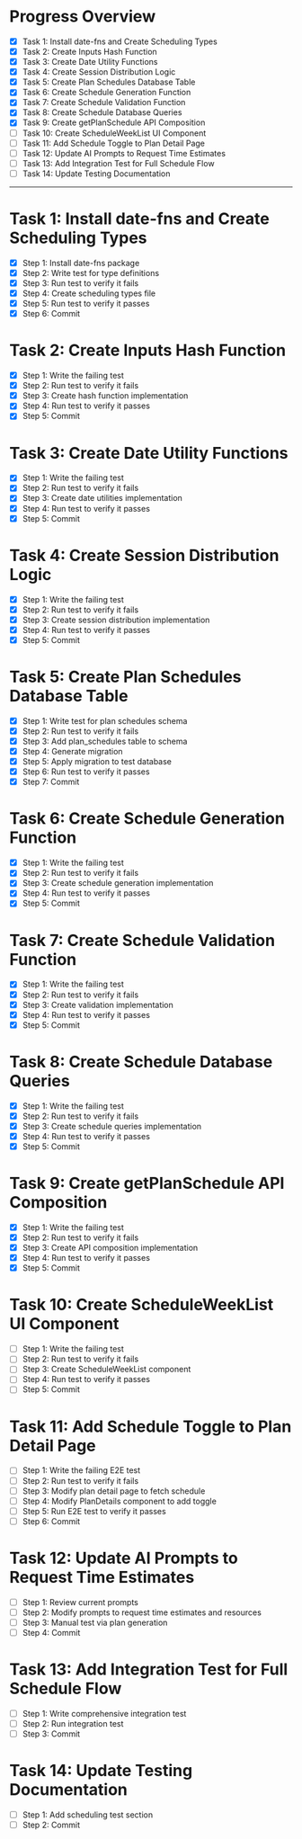 # Progress Overview

- [x] Task 1: Install date-fns and Create Scheduling Types
- [x] Task 2: Create Inputs Hash Function
- [x] Task 3: Create Date Utility Functions
- [x] Task 4: Create Session Distribution Logic
- [x] Task 5: Create Plan Schedules Database Table
- [x] Task 6: Create Schedule Generation Function
- [x] Task 7: Create Schedule Validation Function
- [x] Task 8: Create Schedule Database Queries
- [x] Task 9: Create getPlanSchedule API Composition
- [ ] Task 10: Create ScheduleWeekList UI Component
- [ ] Task 11: Add Schedule Toggle to Plan Detail Page
- [ ] Task 12: Update AI Prompts to Request Time Estimates
- [ ] Task 13: Add Integration Test for Full Schedule Flow
- [ ] Task 14: Update Testing Documentation

---

# Task 1: Install date-fns and Create Scheduling Types

- [x] Step 1: Install date-fns package
- [x] Step 2: Write test for type definitions
- [x] Step 3: Run test to verify it fails
- [x] Step 4: Create scheduling types file
- [x] Step 5: Run test to verify it passes
- [x] Step 6: Commit

# Task 2: Create Inputs Hash Function

- [x] Step 1: Write the failing test
- [x] Step 2: Run test to verify it fails
- [x] Step 3: Create hash function implementation
- [x] Step 4: Run test to verify it passes
- [x] Step 5: Commit

# Task 3: Create Date Utility Functions

- [x] Step 1: Write the failing test
- [x] Step 2: Run test to verify it fails
- [x] Step 3: Create date utilities implementation
- [x] Step 4: Run test to verify it passes
- [x] Step 5: Commit

# Task 4: Create Session Distribution Logic

- [x] Step 1: Write the failing test
- [x] Step 2: Run test to verify it fails
- [x] Step 3: Create session distribution implementation
- [x] Step 4: Run test to verify it passes
- [x] Step 5: Commit

# Task 5: Create Plan Schedules Database Table

- [x] Step 1: Write test for plan schedules schema
- [x] Step 2: Run test to verify it fails
- [x] Step 3: Add plan_schedules table to schema
- [x] Step 4: Generate migration
- [x] Step 5: Apply migration to test database
- [x] Step 6: Run test to verify it passes
- [x] Step 7: Commit

# Task 6: Create Schedule Generation Function

- [x] Step 1: Write the failing test
- [x] Step 2: Run test to verify it fails
- [x] Step 3: Create schedule generation implementation
- [x] Step 4: Run test to verify it passes
- [x] Step 5: Commit

# Task 7: Create Schedule Validation Function

- [x] Step 1: Write the failing test
- [x] Step 2: Run test to verify it fails
- [x] Step 3: Create validation implementation
- [x] Step 4: Run test to verify it passes
- [x] Step 5: Commit

# Task 8: Create Schedule Database Queries

- [x] Step 1: Write the failing test
- [x] Step 2: Run test to verify it fails
- [x] Step 3: Create schedule queries implementation
- [x] Step 4: Run test to verify it passes
- [x] Step 5: Commit

# Task 9: Create getPlanSchedule API Composition

- [x] Step 1: Write the failing test
- [x] Step 2: Run test to verify it fails
- [x] Step 3: Create API composition implementation
- [x] Step 4: Run test to verify it passes
- [x] Step 5: Commit

# Task 10: Create ScheduleWeekList UI Component

- [ ] Step 1: Write the failing test
- [ ] Step 2: Run test to verify it fails
- [ ] Step 3: Create ScheduleWeekList component
- [ ] Step 4: Run test to verify it passes
- [ ] Step 5: Commit

# Task 11: Add Schedule Toggle to Plan Detail Page

- [ ] Step 1: Write the failing E2E test
- [ ] Step 2: Run test to verify it fails
- [ ] Step 3: Modify plan detail page to fetch schedule
- [ ] Step 4: Modify PlanDetails component to add toggle
- [ ] Step 5: Run E2E test to verify it passes
- [ ] Step 6: Commit

# Task 12: Update AI Prompts to Request Time Estimates

- [ ] Step 1: Review current prompts
- [ ] Step 2: Modify prompts to request time estimates and resources
- [ ] Step 3: Manual test via plan generation
- [ ] Step 4: Commit

# Task 13: Add Integration Test for Full Schedule Flow

- [ ] Step 1: Write comprehensive integration test
- [ ] Step 2: Run integration test
- [ ] Step 3: Commit

# Task 14: Update Testing Documentation

- [ ] Step 1: Add scheduling test section
- [ ] Step 2: Commit
